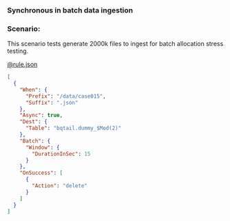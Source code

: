 ### Synchronous in batch data ingestion

### Scenario:

This scenario tests generate 2000k files to ingest for batch allocation stress testing.


[@rule.json](rule.json)
```json
[
  {
    "When": {
      "Prefix": "/data/case015",
      "Suffix": ".json"
    },
    "Async": true,
    "Dest": {
      "Table": "bqtail.dummy_$Mod(2)"
    },
    "Batch": {
      "Window": {
        "DurationInSec": 15
      }
    },
    "OnSuccess": [
      {
        "Action": "delete"
      }
    ]
  }
]
```
